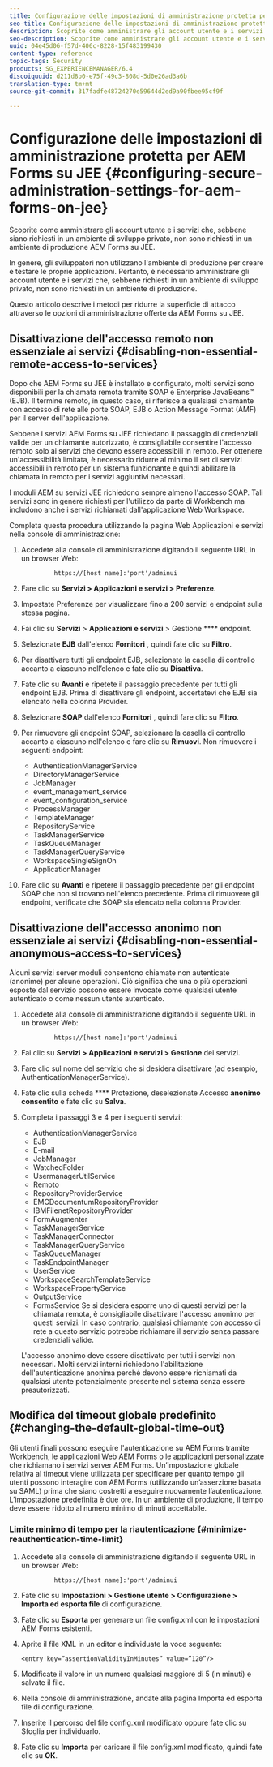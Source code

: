 ```yaml
---
title: Configurazione delle impostazioni di amministrazione protetta per AEM Forms su JEE
seo-title: Configurazione delle impostazioni di amministrazione protetta per AEM Forms su JEE
description: Scoprite come amministrare gli account utente e i servizi che, sebbene siano richiesti in un ambiente di sviluppo privato, non sono richiesti in un ambiente di produzione AEM Forms su JEE.
seo-description: Scoprite come amministrare gli account utente e i servizi che, sebbene siano richiesti in un ambiente di sviluppo privato, non sono richiesti in un ambiente di produzione AEM Forms su JEE.
uuid: 04e45d06-f57d-406c-8228-15f483199430
content-type: reference
topic-tags: Security
products: SG_EXPERIENCEMANAGER/6.4
discoiquuid: d211d8b0-e75f-49c3-808d-5d0e26ad3a6b
translation-type: tm+mt
source-git-commit: 317fadfe48724270e59644d2ed9a90fbee95cf9f

---
```



# Configurazione delle impostazioni di amministrazione protetta per AEM Forms su JEE {#configuring-secure-administration-settings-for-aem-forms-on-jee}

Scoprite come amministrare gli account utente e i servizi che, sebbene siano richiesti in un ambiente di sviluppo privato, non sono richiesti in un ambiente di produzione AEM Forms su JEE.

In genere, gli sviluppatori non utilizzano l&#39;ambiente di produzione per creare e testare le proprie applicazioni. Pertanto, è necessario amministrare gli account utente e i servizi che, sebbene richiesti in un ambiente di sviluppo privato, non sono richiesti in un ambiente di produzione.

Questo articolo descrive i metodi per ridurre la superficie di attacco attraverso le opzioni di amministrazione offerte da AEM Forms su JEE.

## Disattivazione dell&#39;accesso remoto non essenziale ai servizi {#disabling-non-essential-remote-access-to-services}

Dopo che AEM Forms su JEE è installato e configurato, molti servizi sono disponibili per la chiamata remota tramite SOAP e Enterprise JavaBeans™ (EJB). Il termine remoto, in questo caso, si riferisce a qualsiasi chiamante con accesso di rete alle porte SOAP, EJB o Action Message Format (AMF) per il server dell&#39;applicazione.

Sebbene i servizi AEM Forms su JEE richiedano il passaggio di credenziali valide per un chiamante autorizzato, è consigliabile consentire l&#39;accesso remoto solo ai servizi che devono essere accessibili in remoto. Per ottenere un&#39;accessibilità limitata, è necessario ridurre al minimo il set di servizi accessibili in remoto per un sistema funzionante e quindi abilitare la chiamata in remoto per i servizi aggiuntivi necessari.

I moduli AEM su servizi JEE richiedono sempre almeno l&#39;accesso SOAP. Tali servizi sono in genere richiesti per l&#39;utilizzo da parte di Workbench ma includono anche i servizi richiamati dall&#39;applicazione Web Workspace.

Completa questa procedura utilizzando la pagina Web Applicazioni e servizi nella console di amministrazione:

1. Accedete alla console di amministrazione digitando il seguente URL in un browser Web:

   ```as3
            https://[host name]:'port'/adminui
   ```

1. Fare clic su **Servizi > Applicazioni e servizi > Preferenze**.
1. Impostate Preferenze per visualizzare fino a 200 servizi e endpoint sulla stessa pagina.
1. Fai clic su **Servizi** > **Applicazioni e servizi** > Gestione **** endpoint.
1. Selezionate **EJB** dall&#39;elenco **Fornitori** , quindi fate clic su **Filtro**.
1. Per disattivare tutti gli endpoint EJB, selezionate la casella di controllo accanto a ciascuno nell’elenco e fate clic su **Disattiva**.
1. Fate clic su **Avanti** e ripetete il passaggio precedente per tutti gli endpoint EJB. Prima di disattivare gli endpoint, accertatevi che EJB sia elencato nella colonna Provider.
1. Selezionare **SOAP** dall&#39;elenco **Fornitori** , quindi fare clic su **Filtro**.
1. Per rimuovere gli endpoint SOAP, selezionare la casella di controllo accanto a ciascuno nell&#39;elenco e fare clic su **Rimuovi**. Non rimuovere i seguenti endpoint:

   * AuthenticationManagerService
   * DirectoryManagerService
   * JobManager
   * event_management_service
   * event_configuration_service
   * ProcessManager
   * TemplateManager
   * RepositoryService
   * TaskManagerService
   * TaskQueueManager
   * TaskManagerQueryService
   * WorkspaceSingleSignOn
   * ApplicationManager

1. Fare clic su **Avanti** e ripetere il passaggio precedente per gli endpoint SOAP che non si trovano nell&#39;elenco precedente. Prima di rimuovere gli endpoint, verificate che SOAP sia elencato nella colonna Provider.

## Disattivazione dell&#39;accesso anonimo non essenziale ai servizi {#disabling-non-essential-anonymous-access-to-services}

Alcuni servizi server moduli consentono chiamate non autenticate (anonime) per alcune operazioni. Ciò significa che una o più operazioni esposte dal servizio possono essere invocate come qualsiasi utente autenticato o come nessun utente autenticato.

1. Accedete alla console di amministrazione digitando il seguente URL in un browser Web:

   ```as3
            https://[host name]:'port'/adminui
   ```

1. Fai clic su **Servizi > Applicazioni e servizi > Gestione** dei servizi.
1. Fare clic sul nome del servizio che si desidera disattivare (ad esempio, AuthenticationManagerService).
1. Fate clic sulla scheda **** Protezione, deselezionate Accesso **anonimo consentito** e fate clic su **Salva**.
1. Completa i passaggi 3 e 4 per i seguenti servizi:

   * AuthenticationManagerService
   * EJB
   * E-mail
   * JobManager
   * WatchedFolder
   * UsermanagerUtilService
   * Remoto
   * RepositoryProviderService
   * EMCDocumentumRepositoryProvider
   * IBMFilenetRepositoryProvider
   * FormAugmenter
   * TaskManagerService
   * TaskManagerConnector
   * TaskManagerQueryService
   * TaskQueueManager
   * TaskEndpointManager
   * UserService
   * WorkspaceSearchTemplateService
   * WorkspacePropertyService
   * OutputService
   * FormsService
   Se si desidera esporre uno di questi servizi per la chiamata remota, è consigliabile disattivare l&#39;accesso anonimo per questi servizi. In caso contrario, qualsiasi chiamante con accesso di rete a questo servizio potrebbe richiamare il servizio senza passare credenziali valide.

   L&#39;accesso anonimo deve essere disattivato per tutti i servizi non necessari. Molti servizi interni richiedono l&#39;abilitazione dell&#39;autenticazione anonima perché devono essere richiamati da qualsiasi utente potenzialmente presente nel sistema senza essere preautorizzati.

## Modifica del timeout globale predefinito {#changing-the-default-global-time-out}

Gli utenti finali possono eseguire l&#39;autenticazione su AEM Forms tramite Workbench, le applicazioni Web AEM Forms o le applicazioni personalizzate che richiamano i servizi server AEM Forms. Un’impostazione globale relativa al timeout viene utilizzata per specificare per quanto tempo gli utenti possono interagire con AEM Forms (utilizzando un’asserzione basata su SAML) prima che siano costretti a eseguire nuovamente l’autenticazione. L’impostazione predefinita è due ore. In un ambiente di produzione, il tempo deve essere ridotto al numero minimo di minuti accettabile.

### Limite minimo di tempo per la riautenticazione {#minimize-reauthentication-time-limit}

1. Accedete alla console di amministrazione digitando il seguente URL in un browser Web:

   ```as3
            https://[host name]:'port'/adminui
   ```

1. Fate clic su **Impostazioni > Gestione utente > Configurazione > Importa ed esporta file** di configurazione.
1. Fate clic su **Esporta** per generare un file config.xml con le impostazioni AEM Forms esistenti.
1. Aprite il file XML in un editor e individuate la voce seguente:

   `<entry key=”assertionValidityInMinutes” value=”120”/>`

1. Modificate il valore in un numero qualsiasi maggiore di 5 (in minuti) e salvate il file.
1. Nella console di amministrazione, andate alla pagina Importa ed esporta file di configurazione.
1. Inserite il percorso del file config.xml modificato oppure fate clic su Sfoglia per individuarlo.
1. Fate clic su **Importa** per caricare il file config.xml modificato, quindi fate clic su **OK**.

